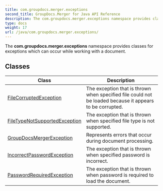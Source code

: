 ```yaml
---
title: com.groupdocs.merger.exceptions
second_title: GroupDocs.Merger for Java API Reference
description: The com.groupdocs.merger.exceptions namespace provides classes for exceptions which can occur while working with a document.
type: docs
weight: 17
url: /java/com.groupdocs.merger.exceptions/
---
```


The **com.groupdocs.merger.exceptions** namespace provides classes for exceptions which can occur while working with a document.


## Classes

| Class | Description |
| --- | --- |
| [FileCorruptedException](../com.groupdocs.merger.exceptions/filecorruptedexception) | The exception that is thrown when specified file could not be loaded because it appears to be corrupted. |
| [FileTypeNotSupportedException](../com.groupdocs.merger.exceptions/filetypenotsupportedexception) | The exception that is thrown when specified file type is not supported. |
| [GroupDocsMergerException](../com.groupdocs.merger.exceptions/groupdocsmergerexception) | Represents errors that occur during document processing. |
| [IncorrectPasswordException](../com.groupdocs.merger.exceptions/incorrectpasswordexception) | The exception that is thrown when specified password is incorrect. |
| [PasswordRequiredException](../com.groupdocs.merger.exceptions/passwordrequiredexception) | The exception that is thrown when password is required to load the document. |
